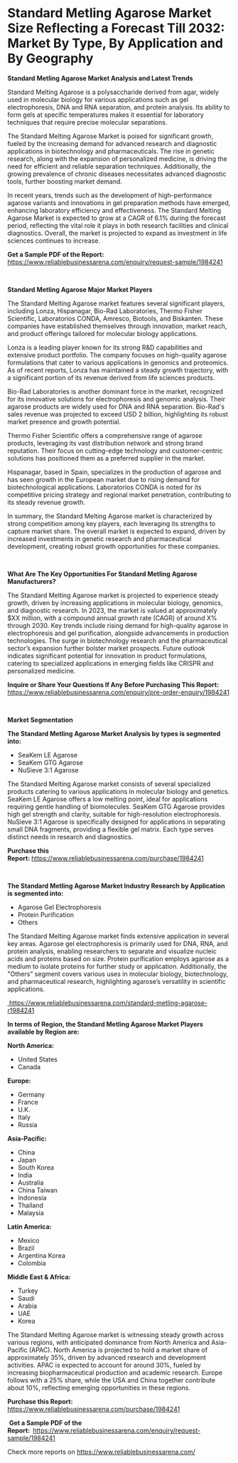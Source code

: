 <p><h1>Standard Metling Agarose Market Size Reflecting a Forecast Till 2032: Market By Type, By Application and By Geography</h1></p><p><strong>Standard Metling Agarose Market Analysis and Latest Trends</strong></p>
<p><p>Standard Melting Agarose is a polysaccharide derived from agar, widely used in molecular biology for various applications such as gel electrophoresis, DNA and RNA separation, and protein analysis. Its ability to form gels at specific temperatures makes it essential for laboratory techniques that require precise molecular separations.</p><p>The Standard Melting Agarose Market is poised for significant growth, fueled by the increasing demand for advanced research and diagnostic applications in biotechnology and pharmaceuticals. The rise in genetic research, along with the expansion of personalized medicine, is driving the need for efficient and reliable separation techniques. Additionally, the growing prevalence of chronic diseases necessitates advanced diagnostic tools, further boosting market demand.</p><p>In recent years, trends such as the development of high-performance agarose variants and innovations in gel preparation methods have emerged, enhancing laboratory efficiency and effectiveness. The Standard Melting Agarose Market is expected to grow at a CAGR of 6.1% during the forecast period, reflecting the vital role it plays in both research facilities and clinical diagnostics. Overall, the market is projected to expand as investment in life sciences continues to increase.</p></p>
<p><strong>Get a Sample PDF of the Report:&nbsp;</strong> <a href="https://www.reliablebusinessarena.com/enquiry/request-sample/1984241?utm_campaign=2276&utm_medium=2&utm_source=Github&utm_content=ia&utm_term=05022025&utm_id=standard-metling-agarose">https://www.reliablebusinessarena.com/enquiry/request-sample/1984241</a></p>
<p>&nbsp;</p>
<p><strong>Standard Metling Agarose Major Market Players</strong></p>
<p><p>The Standard Melting Agarose market features several significant players, including Lonza, Hispanagar, Bio-Rad Laboratories, Thermo Fisher Scientific, Laboratorios CONDA, Amresco, Biotools, and Biskanten. These companies have established themselves through innovation, market reach, and product offerings tailored for molecular biology applications.</p><p>Lonza is a leading player known for its strong R&D capabilities and extensive product portfolio. The company focuses on high-quality agarose formulations that cater to various applications in genomics and proteomics. As of recent reports, Lonza has maintained a steady growth trajectory, with a significant portion of its revenue derived from life sciences products.</p><p>Bio-Rad Laboratories is another dominant force in the market, recognized for its innovative solutions for electrophoresis and genomic analysis. Their agarose products are widely used for DNA and RNA separation. Bio-Rad's sales revenue was projected to exceed USD 2 billion, highlighting its robust market presence and growth potential.</p><p>Thermo Fisher Scientific offers a comprehensive range of agarose products, leveraging its vast distribution network and strong brand reputation. Their focus on cutting-edge technology and customer-centric solutions has positioned them as a preferred supplier in the market.</p><p>Hispanagar, based in Spain, specializes in the production of agarose and has seen growth in the European market due to rising demand for biotechnological applications. Laboratorios CONDA is noted for its competitive pricing strategy and regional market penetration, contributing to its steady revenue growth.</p><p>In summary, the Standard Melting Agarose market is characterized by strong competition among key players, each leveraging its strengths to capture market share. The overall market is expected to expand, driven by increased investments in genetic research and pharmaceutical development, creating robust growth opportunities for these companies.</p></p>
<p>&nbsp;</p>
<p><strong>What Are The Key Opportunities For Standard Metling Agarose Manufacturers?</strong></p>
<p><p>The Standard Melting Agarose market is projected to experience steady growth, driven by increasing applications in molecular biology, genomics, and diagnostic research. In 2023, the market is valued at approximately $XX million, with a compound annual growth rate (CAGR) of around X% through 2030. Key trends include rising demand for high-quality agarose in electrophoresis and gel purification, alongside advancements in production technologies. The surge in biotechnology research and the pharmaceutical sector’s expansion further bolster market prospects. Future outlook indicates significant potential for innovation in product formulations, catering to specialized applications in emerging fields like CRISPR and personalized medicine.</p></p>
<p><strong>Inquire or Share Your Questions If Any Before Purchasing This Report:</strong> <a href="https://www.reliablebusinessarena.com/enquiry/pre-order-enquiry/1984241?utm_campaign=2276&utm_medium=2&utm_source=Github&utm_content=ia&utm_term=05022025&utm_id=standard-metling-agarose">https://www.reliablebusinessarena.com/enquiry/pre-order-enquiry/1984241</a></p>
<p>&nbsp;</p>
<p><strong>Market Segmentation</strong></p>
<p><strong>The Standard Metling Agarose Market Analysis by types is segmented into:</strong></p>
<p><ul><li>SeaKem LE Agarose</li><li>SeaKem GTG Agarose</li><li>NuSieve 3:1 Agarose</li></ul></p>
<p><p>The Standard Melting Agarose market consists of several specialized products catering to various applications in molecular biology and genetics. SeaKem LE Agarose offers a low melting point, ideal for applications requiring gentle handling of biomolecules. SeaKem GTG Agarose provides high gel strength and clarity, suitable for high-resolution electrophoresis. NuSieve 3:1 Agarose is specifically designed for applications in separating small DNA fragments, providing a flexible gel matrix. Each type serves distinct needs in research and diagnostics.</p></p>
<p><strong>Purchase this Report:&nbsp;</strong><a href="https://www.reliablebusinessarena.com/purchase/1984241?utm_campaign=2276&utm_medium=2&utm_source=Github&utm_content=ia&utm_term=05022025&utm_id=standard-metling-agarose">https://www.reliablebusinessarena.com/purchase/1984241</a></p>
<p>&nbsp;</p>
<p><strong>The Standard Metling Agarose Market Industry Research by Application is segmented into:</strong></p>
<p><ul><li>Agarose Gel Electrophoresis</li><li>Protein Purification</li><li>Others</li></ul></p>
<p><p>The Standard Melting Agarose market finds extensive application in several key areas. Agarose gel electrophoresis is primarily used for DNA, RNA, and protein analysis, enabling researchers to separate and visualize nucleic acids and proteins based on size. Protein purification employs agarose as a medium to isolate proteins for further study or application. Additionally, the "Others" segment covers various uses in molecular biology, biotechnology, and pharmaceutical research, highlighting agarose’s versatility in scientific applications.</p></p>
<p><a href="https://www.reliablebusinessarena.com/standard-metling-agarose-r1984241?utm_campaign=2276&utm_medium=2&utm_source=Github&utm_content=ia&utm_term=05022025&utm_id=standard-metling-agarose">&nbsp;https://www.reliablebusinessarena.com/standard-metling-agarose-r1984241</a></p>
<p><strong>In terms of Region, the Standard Metling Agarose Market Players available by Region are:</strong></p>
<p>
    <p> <strong> North America: </strong>
        <ul>
            <li>United States</li>
            <li>Canada</li>
        </ul>
        </p> 
    <p> <strong> Europe: </strong>
        <ul>
            <li>Germany</li>
            <li>France</li>
            <li>U.K.</li>
            <li>Italy</li>
            <li>Russia</li>
        </ul>
        </p> 
    <p> <strong> Asia-Pacific: </strong>
        <ul>
            <li>China</li>
            <li>Japan</li>
            <li>South Korea</li>
            <li>India</li>
            <li>Australia</li>
            <li>China Taiwan</li>
            <li>Indonesia</li>
            <li>Thailand</li>
            <li>Malaysia</li>
        </ul>
        </p> 
    <p> <strong> Latin America: </strong>
        <ul>
            <li>Mexico</li>
            <li>Brazil</li>
            <li>Argentina Korea</li>
            <li>Colombia</li>
        </ul>
        </p> 
    <p> <strong> Middle East & Africa: </strong>
        <ul>
            <li>Turkey</li>
            <li>Saudi</li>
            <li>Arabia</li>
            <li>UAE</li>
            <li>Korea</li>
        </ul>
    </p>
    </p>
<p><p>The Standard Melting Agarose market is witnessing steady growth across various regions, with anticipated dominance from North America and Asia-Pacific (APAC). North America is projected to hold a market share of approximately 35%, driven by advanced research and development activities. APAC is expected to account for around 30%, fueled by increasing biopharmaceutical production and academic research. Europe follows with a 25% share, while the USA and China together contribute about 10%, reflecting emerging opportunities in these regions.</p></p>
<p><strong>Purchase this Report: </strong><a href="https://www.reliablebusinessarena.com/purchase/1984241?utm_campaign=2276&utm_medium=2&utm_source=Github&utm_content=ia&utm_term=05022025&utm_id=standard-metling-agarose">https://www.reliablebusinessarena.com/purchase/1984241</a></p>
<p>&nbsp;<strong>Get a Sample PDF of the Report:&nbsp;&nbsp;</strong><a href="https://www.reliablebusinessarena.com/enquiry/request-sample/1984241?utm_campaign=2276&utm_medium=2&utm_source=Github&utm_content=ia&utm_term=05022025&utm_id=standard-metling-agarose">https://www.reliablebusinessarena.com/enquiry/request-sample/1984241</a></p>
<p><strong></strong></p>
<p>Check more reports on <a href="https://www.reliablebusinessarena.com/?utm_campaign=2276&utm_medium=2&utm_source=Github&utm_content=ia&utm_term=05022025&utm_id=standard-metling-agarose">https://www.reliablebusinessarena.com/</a></p>